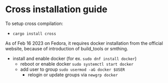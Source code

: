 # Cross installation guide
To setup cross compilation:
- `cargo install cross` 

As of Feb 16 2023 on Fedora, it requires docker installation from the official website, because of introduction of build_tools or smthing.
- install and enable docker (for ex. `sudo dnf install docker`)
	- reboot or enable docker `sudo systemctl start docker`
	- add user to group `sudo usermod -aG docker $USER`
		- relogin or update groups via `newgrp docker`
